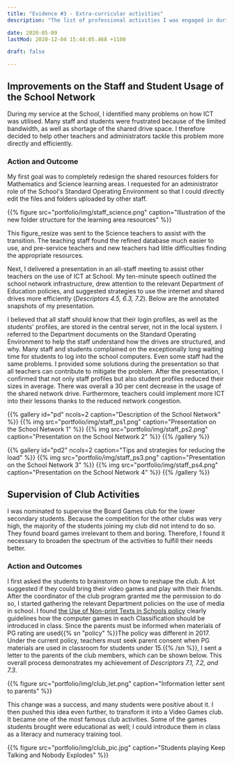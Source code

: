 ```yaml
---
title: "Evidence #3 - Extra-curricular activities"
description: "The list of professional activities I was engaged in during my service."

date: 2020-05-09
lastMod: 2020-12-04 15:44:05.468 +1100

draft: false

---
```


## Improvements on the Staff and Student Usage of the School Network

During my service at the School, I identified many problems on how ICT was utilised. Many staff and students were frustrated because of the limited bandwidth, as well as shortage of the shared drive space. I therefore decided to help other teachers and administrators tackle this problem more directly and efficiently.

### Action and Outcome

My first goal was to completely redesign the shared resources folders for Mathematics and Science learning areas. I requested for an administrator role of the School's Standard Operating Environment so that I could directly edit the files and folders uploaded by other staff.

{{% figure src="portfolio/img/staff_science.png" caption="Illustration of the new folder structure for the learning area resources" %}}

This figure_resize was sent to the Science teachers to assist with the transition. The teaching staff found the refined database much easier to use, and pre-service teachers and new teachers had little difficulties finding the appropriate resources.

Next, I delivered a presentation in an all-staff meeting to assist other teachers on the use of ICT at School. My ten-minute speech outlined the school network infrastructure, drew attention to the relevant Department of Education policies, and suggested strategies to use the internet and shared drives more efficiently (*Descriptors 4.5, 6.3, 7.2*). Below are the annotated snapshots of my presentation.

I believed that all staff should know that their login profiles, as well as the students' profiles, are stored in the central server, not in the local system. I referred to the Department documents on the Standard Operating Environment to help the staff understand how the drives are structured, and why. Many staff and students complained on the exceptionally long waiting time for students to log into the school computers. Even some staff had the same problems. I provided some solutions during the presentation so that all teachers can contribute to mitigate the problem. After the presentation, I confirmed that not only staff profiles but also student profiles reduced their sizes in average. There was overall a 30 per cent decrease in the usage of the shared network drive. Furthermore, teachers could implement more ICT into their lessons thanks to the reduced network congestion.

{{% gallery id="pd" ncols=2 caption="Description of the School Network" %}}
  {{% img src="portfolio/img/staff_ps1.png" caption="Presentation on the School Network 1" %}}
  {{% img src="portfolio/img/staff_ps2.png" caption="Presentation on the School Network 2" %}}
{{% /gallery %}}

{{% gallery id="pd2" ncols=2 caption="Tips and strategies for reducing the load" %}}
  {{% img src="portfolio/img/staff_ps3.png" caption="Presentation on the School Network 3" %}}
  {{% img src="portfolio/img/staff_ps4.png" caption="Presentation on the School Network 4" %}}
{{% /gallery %}}

## Supervision of Club Activities

I was nominated to supervise the Board Games club for the lower secondary students. Because the competition for the other clubs was very high, the majority of the students joining my club did not intend to do so. They found board games irrelevant to them and boring. Therefore, I found it necessary to broaden the spectrum of the activities to fulfill their needs better.

### Action and Outcomes

I first asked the students to brainstorm on how to reshape the club. A lot suggested if they could bring their video games and play with their friends. After the coordinator of the club program granted me the permission to do so, I started gathering the relevant Department policies on the use of media in school. I found [the Use of Non-print Texts in Schools policy](http://det.wa.edu.au/policies/detcms/policy-planning-and-accountability/policies-framework/guidelines/use-of-texts-in-educational-settings.en) clearly guidelines how the computer games in each Classification should be introduced in class. Since the parents must be informed when materials of PG rating are used{{% sn "policy" %}}The policy was different in 2017. Under the current policy, teachers must seek parent consent when PG materials are used in classroom for students under 15.{{% /sn %}}, I sent a letter to the parents of the club members, which can be shown below. This overall process demonstrates my achievement of *Descriptors 7.1, 7.2, and 7.3*.

{{% figure src="portfolio/img/club_let.png" caption="Information letter sent to parents" %}}

This change was a success, and many students were positive about it. I then pushed this idea even further, to transform it into a Video Games club. It became one of the most famous club activities. Some of the games students brought were educational as well; I could introduce them in class as a literacy and numeracy training tool.

{{% figure src="portfolio/img/club_pic.jpg" caption="Students playing Keep Talking and Nobody Explodes" %}}
